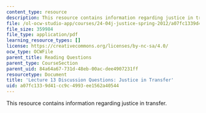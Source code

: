 ```yaml
---
content_type: resource
description: This resource contains information regarding justice in transfer.
file: /ol-ocw-studio-app/courses/24-04j-justice-spring-2012/a07fc1339d41cc9c4993ee1562a40544_MIT24_04JS12_disc13.pdf
file_size: 359984
file_type: application/pdf
learning_resource_types: []
license: https://creativecommons.org/licenses/by-nc-sa/4.0/
ocw_type: OCWFile
parent_title: Reading Questions
parent_type: CourseSection
parent_uid: 84a64a67-731d-48eb-00ac-dee4907231ff
resourcetype: Document
title: 'Lecture 13 Discussion Questions: Justice in Transfer'
uid: a07fc133-9d41-cc9c-4993-ee1562a40544
---
```

This resource contains information regarding justice in transfer.